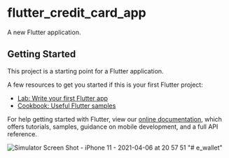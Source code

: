 # flutter_credit_card_app

A new Flutter application.

## Getting Started

This project is a starting point for a Flutter application.

A few resources to get you started if this is your first Flutter project:

- [Lab: Write your first Flutter app](https://flutter.dev/docs/get-started/codelab)
- [Cookbook: Useful Flutter samples](https://flutter.dev/docs/cookbook)

For help getting started with Flutter, view our
[online documentation](https://flutter.dev/docs), which offers tutorials,
samples, guidance on mobile development, and a full API reference.

![Simulator Screen Shot - iPhone 11 - 2021-04-06 at 20 57 51](https://user-images.githubusercontent.com/8166224/113737470-ae5a5980-971b-11eb-9c54-15cbbc511ced.png)
"# e_wallet" 

